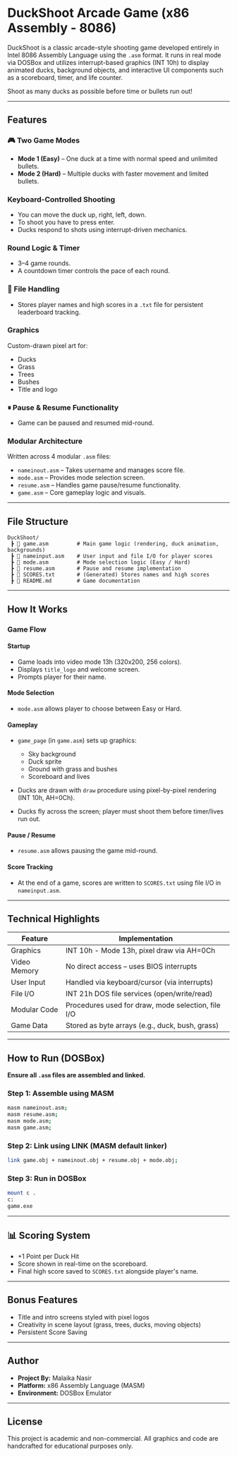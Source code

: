 # DuckShoot Arcade Game (x86 Assembly - 8086)

DuckShoot is a classic arcade-style shooting game developed entirely in Intel 8086 Assembly Language using the `.asm` format. It runs in real mode via DOSBox and utilizes interrupt-based graphics (INT 10h) to display animated ducks, background objects, and interactive UI components such as a scoreboard, timer, and life counter.

Shoot as many ducks as possible before time or bullets run out!

---

##  Features

### 🎮 Two Game Modes

* **Mode 1 (Easy)** – One duck at a time with normal speed and unlimited bullets.
* **Mode 2 (Hard)** – Multiple ducks with faster movement and limited bullets.

###  Keyboard-Controlled Shooting

* You can move the duck up, right, left, down.
* To shoot you have to press enter.
* Ducks respond to shots using interrupt-driven mechanics.

###  Round Logic & Timer

* 3–4 game rounds.
* A countdown timer controls the pace of each round.

### 💾 File Handling

* Stores player names and high scores in a `.txt` file for persistent leaderboard tracking.

###  Graphics

Custom-drawn pixel art for:

* Ducks
* Grass
* Trees
* Bushes
* Title and logo

### ⏸ Pause & Resume Functionality

* Game can be paused and resumed mid-round.

###  Modular Architecture

Written across 4 modular `.asm` files:

* `nameinout.asm` – Takes username and manages score file.
* `mode.asm` – Provides mode selection screen.
* `resume.asm` – Handles game pause/resume functionality.
* `game.asm` – Core gameplay logic and visuals.

---

##  File Structure

```
DuckShoot/
 ┣ 📄 game.asm         # Main game logic (rendering, duck animation, backgrounds)
 ┣ 📄 nameinput.asm    # User input and file I/O for player scores
 ┣ 📄 mode.asm         # Mode selection logic (Easy / Hard)
 ┣ 📄 resume.asm       # Pause and resume implementation
 ┣ 📄 SCORES.txt       # (Generated) Stores names and high scores
 ┣ 📄 README.md        # Game documentation
```

---

##  How It Works

### Game Flow

#### Startup

* Game loads into video mode 13h (320x200, 256 colors).
* Displays `title_logo` and welcome screen.
* Prompts player for their name.

#### Mode Selection

* `mode.asm` allows player to choose between Easy or Hard.

#### Gameplay

* `game_page` (in `game.asm`) sets up graphics:

  * Sky background
  * Duck sprite
  * Ground with grass and bushes
  * Scoreboard and lives
* Ducks are drawn with `draw` procedure using pixel-by-pixel rendering (INT 10h, AH=0Ch).
* Ducks fly across the screen; player must shoot them before timer/lives run out.

#### Pause / Resume

* `resume.asm` allows pausing the game mid-round.

#### Score Tracking

* At the end of a game, scores are written to `SCORES.txt` using file I/O in `nameinput.asm`.

---

##  Technical Highlights

| Feature      | Implementation                                     |
| ------------ | -------------------------------------------------- |
| Graphics     | INT 10h - Mode 13h, pixel draw via AH=0Ch          |
| Video Memory | No direct access – uses BIOS interrupts            |
| User Input   | Handled via keyboard/cursor (via interrupts)       |
| File I/O     | INT 21h DOS file services (open/write/read)        |
| Modular Code | Procedures used for draw, mode selection, file I/O |
| Game Data    | Stored as byte arrays (e.g., duck, bush, grass)    |

---

##  How to Run (DOSBox)

 **Ensure all `.asm` files are assembled and linked.**

### Step 1: Assemble using MASM

```bash
masm nameinout.asm;
masm resume.asm;
masm mode.asm;
masm game.asm;
```

### Step 2: Link using LINK (MASM default linker)

```bash
link game.obj + nameinout.obj + resume.obj + mode.obj;
```

### Step 3: Run in DOSBox

```bash
mount c .
c:
game.exe
```

---



## 📊 Scoring System

* +1 Point per Duck Hit
* Score shown in real-time on the scoreboard.
* Final high score saved to `SCORES.txt` alongside player's name.

---

##  Bonus Features

*  Title and intro screens styled with pixel logos
*  Creativity in scene layout (grass, trees, ducks, moving objects)
*  Persistent Score Saving

---

##  Author

* **Project By:** Malaika Nasir
* **Platform:** x86 Assembly Language (MASM)
* **Environment:** DOSBox Emulator

---

## License

This project is academic and non-commercial. All graphics and code are handcrafted for educational purposes only.
